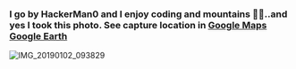 ### I go by HackerMan0 and I enjoy coding and mountains 👨‍💻..and yes I took this photo. See capture location in [Google Maps](https://www.google.com/maps/place/40%C2%B016'00.6%22N+105%C2%B035'32.9%22W/@40.2666653,-105.59393,18z/data=!4m6!3m5!1s0!7e2!8m2!3d40.266839!4d-105.592483) [Google Earth](https://earth.google.com/web/search/40%c2%b016%2700.6%22N+105%c2%b035%2732.9%22W/@40.2668333,-105.5924722,3488.8374195a,783.28527586d,35y,0h,45t,0r/data=CmAaNhIwGet99JcnIkRAIYGyhBDrZVrAKhw0MMKwMTYnMDAuNiJOIDEwNcKwMzUnMzIuOSJXGAIgASImCiQJ_hIYBfsjREARq6W4cMYYREAZCPxL_OdlWsAhbmzqM51sWsAoAg)
![IMG_20190102_093829](https://user-images.githubusercontent.com/32135045/117208528-3a1ae080-adc3-11eb-8142-61084f3aab82.jpg)


<!--
**wallind/wallind** is a ✨ _special_ ✨ repository because its `README.md` (this file) appears on your GitHub profile.

Here are some ideas to get you started:

- 🔭 I’m currently working on ...
- 🌱 I’m currently learning ...
- 👯 I’m looking to collaborate on ...
- 🤔 I’m looking for help with ...
- 💬 Ask me about ...
- 📫 How to reach me: ...
- 😄 Pronouns: ...
- ⚡ Fun fact: ...
-->
